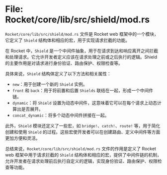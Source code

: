 # File: Rocket/core/lib/src/shield/mod.rs

`Rocket/core/lib/src/shield/mod.rs` 文件是 Rocket web 框架中的一个模块，它定义了 `Shield` 结构体和相应的宏，用于实现请求拦截的功能。

在 Rocket 中，`Shield` 是一个中间件抽象，用于在请求到达和响应离开之间拦截和处理请求。它允许开发者定义应该在请求处理之前或之后执行的逻辑。Shield 的主要作用是对请求进行身份验证、路由保护、权限检查等。

具体来说，`Shield` 结构体定义了以下方法和相关属性：

- `new`：用于创建一个新的 `Shield` 实例。
- `front` 和 `back`：用于将前置和后置 `Shields` 联结在一起，形成一个中间件链。
- `dynamic`：将 `Shield` 设置为动态中间件，这意味着它可以在每个请求上动态计算出是否展开。
- `concat_dynamic`：将多个动态中间件拼接在一起。

此外，`Shield` 模块还定义了一些宏，如 `bridge!`、`catch!`、`route!` 等，用于简化创建和使用 `Shield` 的过程。这些宏使开发者可以在创建路由、定义中间件等方面更加方便和灵活。

总结来说，`Rocket/core/lib/src/shield/mod.rs` 文件的作用是定义了 Rocket web 框架中用于请求拦截的 `Shield` 结构体和相应的宏，提供了中间件链的机制，允许开发者在请求处理前后执行自定义的逻辑，实现身份验证、路由保护、权限检查等功能。

